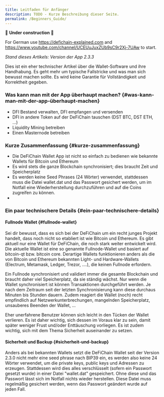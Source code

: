 ```yaml
---
title: Leitfaden für Anfänger
description: TODO - Kurze Beschreibung dieser Seite.
permalink: /Beginners_Guide/
---
```


🚧 **Under construction** 🚧

For German use https://defichain-explained.com and https://www.youtube.com/channel/UCEUuJuxZUb9sC9r2Xj-7UAw to start.

*Stand dieses Artikels: Version der App 2.3.3*

Dies ist ein eher technischer Artikel über die Wallet-Software und ihre
Handhabung. Es geht mehr um typische Fallstricke und was man sich
bewusst machen sollte. Es wird keine Garantie für Vollständigkeit und
Korrektheit gegeben.

### Was kann man mit der App überhaupt machen? {#was-kann-man-mit-der-app-überhaupt-machen}

- DFI Bestand verwalten, DFI empfangen und versenden
- DFI in andere Token auf der DeFiChain tauschen (DST BTC, DST ETH, ...)
- Liquidity Mining betreiben
- Einen Masternode betreiben

### Kurze Zusammenfassung {#kurze-zusammenfassung}

- Die DeFiChain Wallet App ist nicht so einfach zu bedienen wie bekannte
  Wallets für Bitcoin und Ethereum
- Es wird stets die ganze Blockchain synchronisiert; dies braucht Zeit
  und Speicherplatz
- Es werden keine Seed Phrases (24 Wörter) verwendet, stattdessen muss
  die Datei wallet.dat und das Passwort gesichert werden, um im Notfall
  eine Wiederherstellung durchzuführen und auf die Coins zugreifen zu
  können.
-

### Ein paar technischere Details {#ein-paar-technischere-details}

#### Fullnode Wallet {#fullnode-wallet}

Sei dir bewusst, dass es sich bei der DeFiChain um ein recht junges
Projekt handelt, dass noch nicht so etabliert ist wie Bitcoin und
Ethereum. Es gibt aktuell nur eine Wallet für DeFiChain, die noch stark
weiter entwickelt wird. Die aktuelle Wallet ist eine so genannte
Fullnode-Wallet und basiert auf bitcoin-qt bzw. bitcoin core. Derartige
Wallets funktionieren anders als die von Bitcoin und Ethereum bekannten
Light- und Hardware-Wallets (Electrum, Metamask, Ledger, Trezor, ....),
die keinen Fullnode erfordern.

Ein Fullnode synchronisiert und validiert immer die gesamte Blockchain
und braucht daher viel Speicherplatz, da sie ständig wächst. Nur wenn
die Wallet synchronisiert ist können Transaktionen durchgeführt werden.
Je nach dem Zeitraum seit der letzten Synchronisierung kann diese
durchaus Minuten bis Stunden dauern. Zudem reagiert die Wallet (noch)
recht empfindlich auf Netzwerkunterbrechungen, mangelnden Speicherplatz,
unsauberes Beenden der Wallet, ...

Eher unerfahrene Benutzer können sich leicht in den Tücken der Wallet
verlieren. Es ist daher wichtig, sich dessen im Voraus klar zu sein,
damit später weniger Frust und/oder Enttäuschung vorliegen. Es ist zudem
wichtig, sich mit dem Thema Sicherheit auseinander zu setzen.

#### Sicherheit und Backup {#sicherheit-und-backup}

Anders als bei bekannten Wallets setzt die DeFiChain Wallet seit der
Version 2.3.0 nicht mehr eine seed phrase nach BIP39 ein, es werden also
keine 24 Wörter verwendet, um die private keys, public keys und Adressen
zu erzeugen. Stattdessen wird dies alles verschlüsselt (sofern ein
Passwort gesetzt wurde) in einer Datei "wallet.dat" gespeichert. Ohne
diese und das Passwort lässt sich im Notfall nichts wieder herstellen.
Diese Datei muss regelmäßig gesichert werden, wenn das Passwort geändert
wurde auf jeden Fall.
